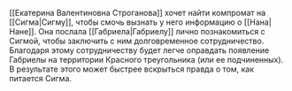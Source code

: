 [[Екатерина Валентиновна Строганова]] хочет найти компромат на [[Сигма|Сигму]], чтобы смочь вызнать у него информацию о [[Нана|Нане]]. Она послала [[Габриела|Габриелу]] лично познакомиться с Сигмой, чтобы заключить с ним долговременное сотрудничество. Благодаря этому сотрудничеству будет легче оправдать появление Габриелы на территории Красного треугольника (или ее подчиненных). В результате этого может быстрее вскрыться правда о том, как питается Сигма.